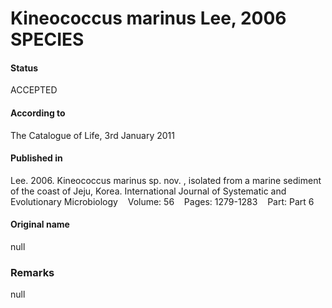 # Kineococcus marinus Lee, 2006 SPECIES

#### Status
ACCEPTED

#### According to
The Catalogue of Life, 3rd January 2011

#### Published in
Lee. 2006. Kineococcus marinus sp. nov. , isolated from a marine sediment of the coast of Jeju, Korea. International Journal of Systematic and Evolutionary Microbiology    Volume: 56    Pages: 1279-1283    Part: Part 6

#### Original name
null

### Remarks
null